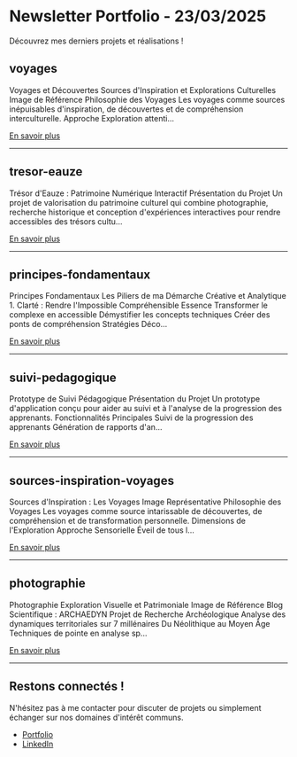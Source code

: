# Newsletter Portfolio - 23/03/2025

Découvrez mes derniers projets et réalisations !

## voyages



Voyages et Découvertes Sources d'Inspiration et Explorations Culturelles Image de Référence Philosophie des Voyages Les voyages comme sources inépuisables d'inspiration, de découvertes et de compréhension interculturelle. Approche Exploration attenti...

[En savoir plus](#)

---

## tresor-eauze



Trésor d'Eauze : Patrimoine Numérique Interactif Présentation du Projet Un projet de valorisation du patrimoine culturel qui combine photographie, recherche historique et conception d'expériences interactives pour rendre accessibles des trésors cultu...

[En savoir plus](#)

---

## principes-fondamentaux



Principes Fondamentaux Les Piliers de ma Démarche Créative et Analytique 1. Clarté : Rendre l'Impossible Compréhensible Essence Transformer le complexe en accessible Démystifier les concepts techniques Créer des ponts de compréhension Stratégies Déco...

[En savoir plus](#)

---

## suivi-pedagogique



Prototype de Suivi Pédagogique Présentation du Projet Un prototype d'application conçu pour aider au suivi et à l'analyse de la progression des apprenants. Fonctionnalités Principales Suivi de la progression des apprenants Génération de rapports d'an...

[En savoir plus](#)

---

## sources-inspiration-voyages



Sources d'Inspiration : Les Voyages Image Représentative Philosophie des Voyages Les voyages comme source intarissable de découvertes, de compréhension et de transformation personnelle. Dimensions de l'Exploration Approche Sensorielle Éveil de tous l...

[En savoir plus](#)

---

## photographie



Photographie Exploration Visuelle et Patrimoniale Image de Référence Blog Scientifique : ARCHAEDYN Projet de Recherche Archéologique Analyse des dynamiques territoriales sur 7 millénaires Du Néolithique au Moyen Âge Techniques de pointe en analyse sp...

[En savoir plus](#)

---


## Restons connectés !

N'hésitez pas à me contacter pour discuter de projets ou simplement échanger sur nos domaines d'intérêt communs.

- [Portfolio](https://portfolio-af-v2.netlify.app/)
- [LinkedIn](https://www.linkedin.com/in/alexiafontaine)
